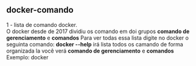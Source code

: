 ## docker-comando

1 - lista de comando docker.<br/>
    O docker desde de 2017 dividiu os comando em doi grupos **comando de gerenciamento** e **comandos**
    Para ver todas essa lista digite no docker o seguinta comando: **docker --help** irá lista todos os camando de forma organizada la você verá **comando de gerenciamento** e **comandos**
Exemplo:
    docker <comando de gerenciamento>
 
